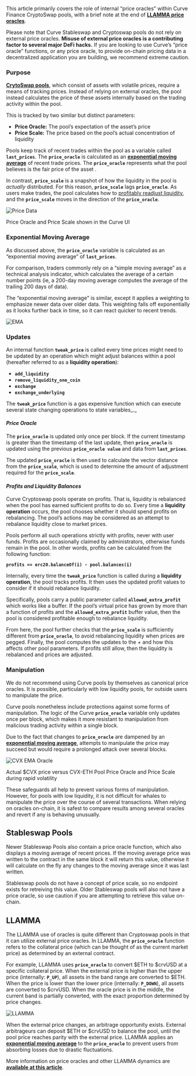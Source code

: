 This article primarily covers the role of internal “price oracles” within Curve Finance CryptoSwap pools, with a brief note at the end of [**LLAMMA price oracles**](../pool-creation/understanding-oracles.md#llamma).

Please note that Curve Stableswap and Cryptoswap pools do not rely on external price oracles. **Misuse of external price oracles is a contributing factor to several major DeFi hacks.** If you are looking to use Curve’s “price oracle” functions, or any price oracle, to provide on-chain pricing data in a decentralized application you are building, we recommend extreme caution.

###  **Purpose**

​[**CrytoSwap pools**](../pools/overview.md), which consist of assets with volatile prices, require a means of tracking prices. Instead of relying on external oracles, the pool instead calculates the price of these assets internally based on the trading activity within the pool.

This is tracked by two similar but distinct parameters:

*   **Price Oracle:** The pool’s expectation of the asset’s price
*   **Price Scale:** The price based on the pool’s actual concentration of liquidity

Pools keep track of recent trades within the pool as a variable called **`last_prices`**. The **`price_oracle`** is calculated as an [**exponential moving average**](../pool-creation/understanding-oracles.md#exponential-moving-average) of recent trade prices. The **`price_oracle`** represents what the pool believes is the fair price of the asset .

In contrast, **`price_scale`** is a snapshot of how the liquidity in the pool is _actually_ distributed. For this reason, **`price_scale`** lags **`price_oracle`**. As users make trades, the pool calculates how to [profitably readjust liquidity](../pool-creation/understanding-oracles.md#profits-and-liquidity-balances), and the **`price_scale`** moves in the direction of the **`price_oracle`**.

![Price Data](../images/ui/price-data.webp)

Price Oracle and Price Scale shown in the Curve UI

### **Exponential Moving Average**

As discussed above, the **`price_oracle`** variable is calculated as an “exponential moving average” of **`last_prices`**.

For comparison, traders commonly rely on a “simple moving average” as a technical analysis indicator, which calculates the average of a certain number points (ie, a 200-day moving average computes the average of the trailing 200 days of data).

The “exponential moving average" is similar, except it applies a weighting to emphasize newer data over older data. This weighting falls off exponentially as it looks further back in time, so it can react quicker to recent trends.

![EMA](../images/ui/ema.webp)

### **Updates**

An internal function **`tweak_price`** is called every time prices might need to be updated by an operation which might adjust balances within a pool (hereafter referred to as a **liquidity operation**):

*   **`add_liquidity`**
*   **`remove_liquidity_one_coin`**
*   **`exchange`**
*   **`exchange_underlying`**

The **`tweak_price`** function is a gas expensive function which can execute several state changing operations to state variables_._

#### *Price Oracle*

The **`price_oracle`** is updated only once per block. If the current timestamp is greater than the timestamp of the last update, then **`price_oracle`** is updated using the previous **`price_oracle value`** and data from **`last_prices`**.

The updated **`price_oracle`** is then used to calculate the vector distance from the **`price_scale`**, which is used to determine the amount of adjustment required for the **`price_scale`**.

#### *Profits and Liquidity Balances*

Curve Cryptoswap pools operate on profits. That is, liquidity is rebalanced when the pool has earned sufficient profits to do so. Every time a **liquidity operation** occurs, the pool chooses whether it should spend profits on rebalancing. The pool’s actions may be considered as an attempt to rebalance liquidity close to market prices.

Pools perform all such operations strictly with profits, never with user funds. Profits are occasionally claimed by administrators, otherwise funds remain in the pool. In other words, profits can be calculated from the following function:

**`profits == erc20.balanceOf(i) - pool.balances(i)`**

Internally, every time the **`tweak_price`** function is called during a **liquidity operation**, the pool tracks profits. It then uses the updated profit values to consider if it should rebalance liquidity.

Specifically, pools carry a public parameter called **`allowed_extra_profit`** which works like a buffer. If the pool’s virtual price has grown by more than a function of profits and the **`allowed_extra_profit`** buffer value, then the pool is considered profitable enough to rebalance liquidity.

From here, the pool further checks that the **`price_scale`** is sufficiently different from **`price_oracle`**, to avoid rebalancing liquidity when prices are pegged. Finally, the pool computes the updates to the *+* and how this affects other pool parameters. If profits still allow, then the liquidity is rebalanced and prices are adjusted.

### **Manipulation**

We do not recommend using Curve pools by themselves as canonical price oracles. It is possible, particularly with low liquidity pools, for outside users to manipulate the price.

Curve pools nonetheless include protections against some forms of manipulation. The logic of the Curve **`price_oracle`** variable only updates once per block, which makes it more resistant to manipulation from malicious trading activity within a single block.

Due to the fact that changes to **`price_oracle`** are dampened by an [**exponential moving average**](../pool-creation/understanding-oracles.md#exponential-moving-average), attempts to manipulate the price may succeed but would require a prolonged attack over several blocks.

![CVX EMA Oracle](../images/ui/cvx-oracle.png)

Actual $CVX price versus CVX-ETH Pool Price Oracle and Price Scale during rapid volatility

These safeguards all help to prevent various forms of manipulation. However, for pools with low liquidity, it is not difficult for whales to manipulate the price over the course of several transactions. When relying on oracles on-chain, it is safest to compare results among several oracles and revert if any is behaving unusually.

## **Stableswap Pools**

Newer Stableswap Pools also contain a price oracle function, which also displays a moving average of recent prices. If the moving average price was written to the contract in the same block it will return this value, otherwise it will calculate on the fly any changes to the moving average since it was last written.

Stableswap pools do not have a concept of price scale, so no endpoint exists for retreiving this value. Older Stableswap pools will also not have a price oracle, so use caution if you are attempting to retrieve this value on-chain.

## **LLAMMA**

The LLAMMA use of oracles is quite different than Cryptoswap pools in that it can utilize external price oracles. In LLAMMA, the **`price_oracle`** function refers to the collateral price (which can be thought of as the current market price) as determined by an external contract.

For example, LLAMMA uses **`price_oracle`** to convert $ETH to $crvUSD at a specific collateral price. When the external price is higher than the upper price (internally: **`P_UP`**), all assets in the band range are converted to $ETH. When the price is lower than the lower price (internally: **`P_DOWN`**), all assets are converted to $crvUSD. When the oracle price is in the middle, the current band is partially converted, with the exact proportion determined by price changes.

![LLAMMA](../images/ui/llamma.png)

When the external price changes, an arbitrage opportunity exists. External arbitrageurs can deposit $ETH or $crvUSD to balance the pool, until the pool price reaches parity with the external price. LLAMMA applies an [**exponential moving average**](../pool-creation/understanding-oracles.md#exponential-moving-average) to the **`price_oracle`** to prevent users from absorbing losses due to drastic fluctuations.

More information on price oracles and other LLAMMA dynamics are [**available at this article**](https://mirror.xyz/0x07b05D3A1ed958944033060d058b8F0771ad1A6e/H0m3nyq65anotTWhTdWDIWEfMPOofNPy-0qyARYXNF4).
